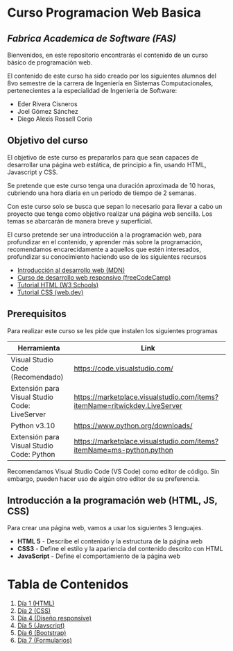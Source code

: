# Curso Programacion Web Basica

## _Fabrica Academica de Software (FAS)_

Bienvenidos, en este repositorio encontrarás el contenido de un curso básico de programación web.

El contenido de este curso ha sido creado por los siguientes alumnos del 8vo semestre de la carrera de Ingeniería en Sistemas Computacionales, pertenecientes a la especialidad de Ingeniería de Software:

- Eder Rivera Cisneros
- Joel Gómez Sánchez
- Diego Alexis Rossell Coria

## Objetivo del curso

El objetivo de este curso es prepararlos para que sean capaces de desarrollar una página web estática, de principio a fin, usando HTML, Javascript y CSS.

Se pretende que este curso tenga una duración aproximada de 10 horas, cubriendo una hora diaria en un periodo de tiempo de 2 semanas.

Con este curso solo se busca que sepan lo necesario para llevar a cabo un proyecto que tenga como objetivo realizar una página web sencilla. Los temas se abarcarán de manera breve y superficial.

El curso pretende ser una introducción a la programación web, para profundizar en el contenido, y aprender más sobre la programación, recomendamos encarecidamente a aquellos que estén interesados, profundizar su conocimiento haciendo uso de los siguientes recursos

- [Introducción al desarrollo web (MDN)](https://developer.mozilla.org/es/docs/Learn)
- [Curso de desarrollo web responsivo (freeCodeCamp)](https://www.freecodecamp.org/learn/responsive-web-design/)
- [Tutorial HTML (W3 Schools)](https://www.w3schools.com/tags/default.asp)
- [Tutorial CSS (web.dev)](https://web.dev/learn/css/)

## Prerequisitos

Para realizar este curso se les pide que instalen los siguientes programas

| Herramienta                                   | Link                                                                      |
| --------------------------------------------- | ------------------------------------------------------------------------- |
| Visual Studio Code (Recomendado)              | https://code.visualstudio.com/                                            |
| Extensión para Visual Studio Code: LiveServer | https://marketplace.visualstudio.com/items?itemName=ritwickdey.LiveServer |
| Python v3.10                                  | https://www.python.org/downloads/                                         |
| Extensión para Visual Studio Code: Python     | https://marketplace.visualstudio.com/items?itemName=ms-python.python      |

Recomendamos Visual Studio Code (VS Code) como editor de código. Sin embargo, pueden hacer uso de algún otro editor de su preferencia.

## Introducción a la programación web (HTML, JS, CSS)

Para crear una página web, vamos a usar los siguientes 3 lenguajes.

- **HTML 5** - Describe el contenido y la estructura de la página web
- **CSS3** - Define el estilo y la apariencia del contenido descrito con HTML
- **JavaScript** - Define el comportamiento de la página web

# Tabla de Contenidos

1. [Día 1 (HTML)](dia1_html/Dia1.md)
2. [Día 2 (CSS)](dia2_css/Dia2.md)
3. [Día 4 (Diseño responsive)](dia3_css/Dia3.md)
4. [Día 5 (Javscript)](x/y)
5. [Día 6 (Bootstrap)](x/y)
6. [Día 7 (Formularios)](x/y)
